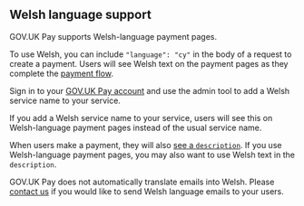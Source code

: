 ## Welsh language support 

GOV.UK Pay supports Welsh-language payment pages. 

To use Welsh, you can include `"language": "cy"` in the body of
a request to create a payment. Users will see Welsh text on the payment
pages as they complete the [payment flow](/payment_flow_overview).  

Sign in to your [GOV.UK Pay
account](https://selfservice.payments.service.gov.uk/login) and use the admin
tool to add a Welsh service name to your service.  

If you add a Welsh service
name to your service, users will see this on Welsh-language payment pages instead of the
usual service name.  

When users make a payment, they will also [see a
`description`](/payment_flow_overview/#making-a-payment). If you use Welsh-language
payment pages, you may also want to use Welsh text in the
`description`.  

GOV.UK Pay does not automatically translate emails into Welsh. Please [contact
us](/support_contact_and_more_information) if you would like to send Welsh language emails to your users.

